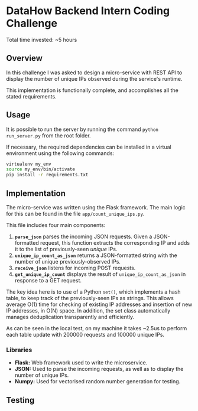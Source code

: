 # DataHow Backend Intern Coding Challenge

Total time invested: ~5 hours

## Overview

In this challenge I was asked to design a micro-service with REST API to display the number of unique IPs observed during the service's runtime.

This implementation is functionally complete, and accomplishes all the stated requirements.

## Usage

It is possible to run the server by running the command `python run_server.py` from the root folder.

If necessary, the required dependencies can be installed in a virtual environment using the following commands:
```bash
virtualenv my_env
source my_env/bin/activate
pip install -r requirements.txt
```

## Implementation

The micro-service was written using the Flask framework. The main logic for this can be found in the file `app/count_unique_ips.py`.

This file includes four main components:

1. **`parse_json`** parses the incoming JSON requests. Given a JSON-formatted request, this function extracts the corresponding IP and adds it to the list of previously-seen *unique* IPs.
2. **`unique_ip_count_as_json`** returns a JSON-formatted string with the number of unique previously-observed IPs.
3. **`receive_json`** listens for incoming POST requests.
4. **`get_unique_ip_count`** displays the result of `unique_ip_count_as_json` in response to a GET request.

The key idea here is to use of a Python ```set()```, which implements a hash table, to keep track of the previously-seen IPs as strings. This allows average O(1) time for checking of existing IP addresses and insertion of new IP addresses, in O(N) space. In addition, the set class automatically manages deduplication transparently and efficiently.

As can be seen in the local test, on my machine it takes ~2.5us to perform each table update with 200000 requests and 100000 unique IPs.

### Libraries

* **Flask:** Web framework used to write the microservice.
* **JSON:** Used to parse the incoming requests, as well as to display the number of unique IPs.
* **Numpy:** Used for vectorised random number generation for testing.

## Testing
